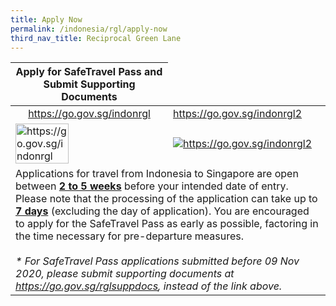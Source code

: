 ```yaml
---
title: Apply Now
permalink: /indonesia/rgl/apply-now
third_nav_title: Reciprocal Green Lane
---
```


<table>
  <thead>
    <tr>
      <th style="text-align:center;">Apply for SafeTravel Pass and Submit Supporting Documents</th>
      <!--<th>Submission of Supporting Documents for SafeTravel Pass Application</th>-->
    </tr>
  </thead>
  <tbody>
    <tr>
      <td style="text-align:center;"><a href="https://go.gov.sg/indonrgl">https://go.gov.sg/indonrgl</a></td>
      <td width="50%"><a href="https://go.gov.sg/indonrgl2">https://go.gov.sg/indonrgl2</a></td>
    </tr>
    <tr>
      <td><a href="https://eservices.ica.gov.sg/STO"><img src="/images/qr-rglapp.png" alt="https://go.gov.sg/indonrgl" title="https://eservices.ica.gov.sg/STO" style="width:60%;"></a></td>
      <td><a href="https://go.gov.sg/indonrgl2"><img src="/images/qr-rglsuppdocs.png" alt="https://go.gov.sg/indonrgl2" title="https://go.gov.sg/rglsuppdocs"></a></td>
    </tr>
    <tr>
      <td colspan="2">Applications for travel from Indonesia to Singapore are open between <b><u>2 to 5 weeks</u></b> before your intended date of entry. Please note that the processing of the application can take up to <b><u>7 days</u></b> (excluding the day of application). You are encouraged to apply for the SafeTravel Pass as early as possible, factoring in the time necessary for pre-departure measures.<br><br> <i>* For SafeTravel Pass applications submitted before 09 Nov 2020, please submit supporting documents at <a href="https://go.gov.sg/rglsuppdocs">https://go.gov.sg/rglsuppdocs</a>, instead of the link above.</i>
      </td>
    </tr>
  </tbody>
</table>
